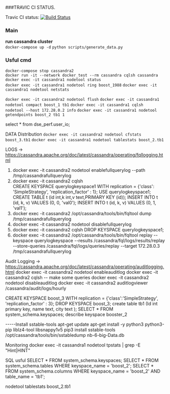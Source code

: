 ###TRAVIC CI STATUS. 

Travic CI status: [![Build Status](https://app.travis-ci.com/boosterKRD/cassandra.svg?branch=test)](https://app.travis-ci.com/boosterKRD/cassandra)

### Main
**run cassandra cluster**  
`docker-compose up -d`
`python scripts/generate_data.py`
### Usful cmd

`docker-compose stop cassandra2`  
`docker run -it --network docker_test --rm cassandra cqlsh cassandra` 
`docker exec -it cassandra1 nodetool status`  
`docker exec -it cassandra1 nodetool ring boost_1988`
`docker exec -it cassandra1 nodetool netstats`
  
`docker exec -it cassandra2 nodetool flush`
`docker exec -it cassandra1 nodetool compact boost_1 tb1`
`docker exec -it cassandra1 cqlsh`  
`nodetool --host 172.28.0.2 info`
`docker exec -it cassandra1 nodetool getendpoints boost_2 tb1 1` 

 select * from dse_perf.user_io;

 DATA Distribution
 `docker exec -it cassandra2 nodetool cfstats boost_3.tb1`
 `docker exec -it cassandra1 nodetool tablestats boost_2.tb1`
 
LOGS -> https://cassandra.apache.org/doc/latest/cassandra/operating/fqllogging.html
1. docker exec -it cassandra2 nodetool enablefullquerylog --path /tmp/cassandrafullquerylog
2. docker exec -it cassandra2 cqlsh    
    CREATE KEYSPACE querylogkeyspace1 WITH replication = {'class': 'SimpleStrategy', 'replication_factor' : 1};
    USE querylogkeyspace1;
    CREATE TABLE t (id int,k int,v text,PRIMARY KEY (id));
    INSERT INTO t (id, k, v) VALUES (0, 0, 'val0');
    INSERT INTO t (id, k, v) VALUES (0, 1, 'val1');
3. docker exec -it cassandra2 /opt/cassandra/tools/bin/fqltool dump /tmp/cassandrafullquerylog  
4. docker exec -it cassandra2 nodetool disablefullquerylog
5. docker exec -it cassandra2 cqlsh 
     DROP KEYSPACE querylogkeyspace1;
6. docker exec -it cassandra2 /opt/cassandra/tools/bin/fqltool replay --keyspace querylogkeyspace --results /cassandra/fql/logs/results/replay --store-queries /cassandra/fql/logs/queries/replay --target 172.28.0.3 /tmp/cassandrafullquerylog

Audit Logging -> https://cassandra.apache.org/doc/latest/cassandra/operating/auditlogging.html
docker exec -it cassandra2 nodetool enableauditlog 
docker exec -it cassandra2 cqlsh -- make some queries
docker exec -it cassandra2 nodetool disableauditlog
docker exec -it cassandra2 auditlogviewer /cassandra/audit/logs/hourly




CREATE KEYSPACE boost_3 WITH replication = {'class':'SimpleStrategy', 'replication_factor' : 3};
DROP KEYSPACE boost_3;
create table tb1 (Id int primary key, name text,  city text ); 
SELECT * FROM system_schema.keyspaces;
describe keyspace booster_2



-----Install sstable-tools
apt-get update
apt-get install -y python3 python3-pip liblz4-tool libsnappy1v5
pip3 install sstable-tools
 /opt/cassandra/tools/bin/sstabledump nb-6-big-Data.db


Monitoring
docker exec -it cassandra1 nodetool tpstats | grep -E "Hint|HINT"
 

SQL usful
SELECT * FROM system_schema.keyspaces;
SELECT * FROM system_schema.tables WHERE keyspace_name = 'boost_2';
SELECT * FROM system_schema.columns WHERE keyspace_name = 'boost_2' AND table_name = 'tb1';

nodetool tablestats boost_2.tb1
